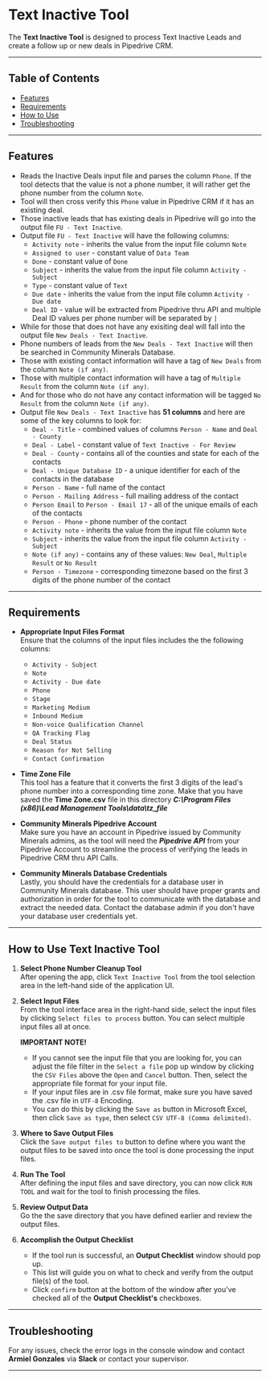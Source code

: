 # **Text Inactive Tool**

The **Text Inactive Tool** is designed to process Text Inactive Leads and create a follow up or new deals in Pipedrive CRM.

---

## Table of Contents
- [Features](#features)
- [Requirements](#requirements)
- [How to Use](#how-to-use-text-inactive-tool)
- [Troubleshooting](#troubleshooting)

---

## Features

- Reads the Inactive Deals input file and parses the column `Phone`. If the tool detects that the value is not a phone number, it will rather get the phone number from the column `Note`.
- Tool will then cross verify this `Phone` value in Pipedrive CRM if it has an existing deal.
- Those inactive leads that has existing deals in Pipedrive will go into the output file `FU - Text Inactive`.
- Output file `FU - Text Inactive` will have the following columns:
    - `Activity note` - inherits the value from the input file column `Note`
    - `Assigned to user` - constant value of `Data Team`
    - `Done` - constant value of `Done`
    - `Subject` - inherits the value from the input file column `Activity - Subject`
    - `Type` - constant value of `Text`
    - `Due date` - inherits the value from the input file column `Activity - Due date`
    - `Deal ID` - value will be extracted from Pipedrive thru API and multiple Deal ID values per phone number will be separated by ` | `
- While for those that does not have any exisiting deal will fall into the output file `New Deals - Text Inactive`.
- Phone numbers of leads from the `New Deals - Text Inactive` will then be searched in Community Minerals Database.
- Those with existing contact information will have a tag of `New Deals` from the column `Note (if any)`.
- Those with multiple contact information will have a tag of `Multiple Result` from the column `Note (if any)`.
- And for those who do not have any contact information will be tagged `No Result` from the column `Note (if any)`.
- Output file `New Deals - Text Inactive` has **51 columns** and here are some of the key columns to look for:
    - `Deal - Title` - combined values of columns `Person - Name` and `Deal - County`
    - `Deal - Label` - constant value of `Text Inactive - For Review`
    - `Deal - County` - contains all of the counties and state for each of the contacts
    - `Deal - Unique Database ID` - a unique identifier for each of the contacts in the database
    - `Person - Name` - full name of the contact
    - `Person - Mailing Address` - full mailing address of the contact
    - `Person Email` to `Person - Email 17` - all of the unique emails of each of the contacts
    - `Person - Phone` - phone number of the contact
    - `Activity note` - inherits the value from the input file column `Note`
    - `Subject` - inherits the value from the input file column `Activity - Subject`
    - `Note (if any)` - contains any of these values: `New Deal`, `Multiple Result` or `No Result`
    - `Person - Timezone` - corresponding timezone based on the first 3 digits of the phone number of the contact

---

## Requirements

- **Appropriate Input Files Format**  
    Ensure that the columns of the input files includes the the following columns:
    - `Activity - Subject`
    - `Note`
    - `Activity - Due date`
    - `Phone`
    - `Stage`
    - `Marketing Medium`
    - `Inbound Medium`
    - `Non-voice Qualification Channel`
    - `QA Tracking Flag`
    - `Deal Status`
    - `Reason for Not Selling`
    - `Contact Confirmation`

- **Time Zone File**  
    This tool has a feature that it converts the first 3 digits of the lead's phone number into a corresponding time zone. Make that you have saved the **Time Zone.csv** file in this directory ***C:\Program Files (x86)\Lead Management Tools\data\tz_file***

- **Community Minerals Pipedrive Account**  
    Make sure you have an account in Pipedrive issued by Community Minerals admins, as the tool will need the ***Pipedrive API*** from your Pipedrive Account to streamline the process of verifying the leads in Pipedrive CRM thru API Calls.

- **Community Minerals Database Credentials**  
    Lastly, you should have the credentials for a database user in Community Minerals database. This user should have proper grants and authorization in order for the tool to communicate with the database and extract the needed data. Contact the database admin if you don't have your database user credentials yet.

---

## How to Use Text Inactive Tool

1. **Select Phone Number Cleanup Tool**  
   After opening the app, click `Text Inactive Tool` from the tool selection area in the left-hand side of the application UI.

2. **Select Input Files**  
   From the tool interface area in the right-hand side, select the input files by clicking `Select files to process` button. You can select multiple input files all at once.  
   
   **IMPORTANT NOTE!**
      - If you cannot see the input file that you are looking for, you can adjust the file filter in the `Select a file` pop up window by clicking the `CSV Files` above the `Open` and `Cancel` button. Then, select the appropriate file format for your input file.
      - If your input files are in .csv file format, make sure you have saved the .csv file in `UTF-8` Encoding.
      - You can do this by clicking the `Save as` button in Microsoft Excel, then click `Save as type`, then select `CSV UTF-8 (Comma delimited)`.

3. **Where to Save Output Files**  
    Click the `Save output files to` button to define where you want the output files to be saved into once the tool is done processing the input files.

4. **Run The Tool**  
    After defining the input files and save directory, you can now click `RUN TOOL` and wait for the tool to finish processing the files.

5. **Review Output Data**  
    Go the the save directory that you have defined earlier and review the output files.

6. **Accomplish the Output Checklist**
    - If the tool run is successful, an **Output Checklist** window should pop up.
    - This list will guide you on what to check and verify from the output file(s) of the tool.
    - Click `confirm` button at the bottom of the window after you've checked all of the **Output Checklist's** checkboxes.

---

## Troubleshooting

For any issues, check the error logs in the console window and contact **Armiel Gonzales** via **Slack** or contact your supervisor.

---
